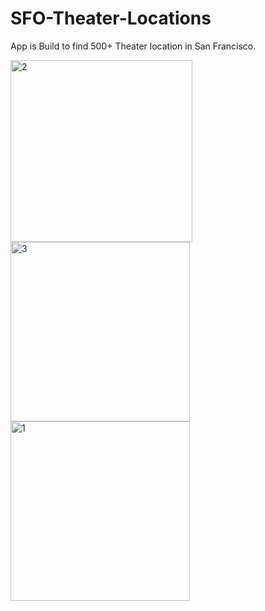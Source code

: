 # SFO-Theater-Locations

App is Build to find 500+ Theater location in San Francisco.


<img width="291" alt="2" src="https://user-images.githubusercontent.com/20498328/31468243-d151d11e-ae91-11e7-947e-c8d4c6d066e4.png">
<img width="287" alt="3" src="https://user-images.githubusercontent.com/20498328/31468244-d1682c34-ae91-11e7-960e-5a71688f2e2e.png">
<img width="287" alt="1" src="https://user-images.githubusercontent.com/20498328/31468245-d1805f3e-ae91-11e7-866c-d5b7b72a64e6.png">
